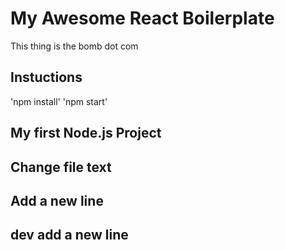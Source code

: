 # My Awesome React Boilerplate
This thing is the bomb dot com

## Instuctions
'npm install'
'npm start'


## My first Node.js Project

## Change file text

## Add a new line

## dev add a new line 
